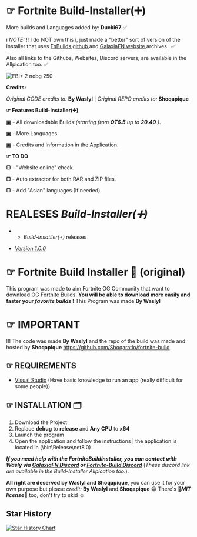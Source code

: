 
# ☞ Fortnite Build-Installer(➕) 
More builds and Languages added by: **Ducki67** ✅

ℹ️ *NOTE:* ‼️ I do NOT own this i, just made a "better" sort of version of the Installer that uses [FnBuilds github ](https://github.com/n6617x/Fortnitebuilds) and [GalaxiaFN website ](https://galaxiafn.co.uk) archives . ✅

Also all links to the Githubs, Websites, Discord servers,  are available in the Allpication too. ✅

![FBI+ 2 nobg 250](https://github.com/user-attachments/assets/10d1d74d-6eda-416b-942a-691b967f2373)

**Credits:**

*Original CODE credits to:* **By Waslyl** | *Original REPO credits to:* **Shoqapique**




**☞ Features Build-Installer(➕)**

 **▣** - All downloadable Builds:*(starting from **OT6.5** up to **20.40** )*.

 **▣** - More Languages.

 **▣** - Credits and Information in the Application.

**☞ TO DO**

 **▢** - "Website online" check.

 **▢** - Auto extractor for both RAR and ZIP files.

 **▢** - Add "Asian" languages (If needed)

# REALESES *Build-Installer(➕)*
- -  *Build-Insatller(+)* releases 

 - [*Version 1.0.0*](https://github.com/Ducki67/Fortnite-Build-Installer-Plus/releases/tag/Build-Insatller%2B)



# ☞ Fortnite Build Installer 📌 (original)
This program was made to aim Fortnite OG Community that want to download OG Fortnite Builds.
**You will be able to download more easily and faster your *favorite builds* !**
This Program was made **By Waslyl**


# ☞ IMPORTANT
!!! The code was made **By Waslyl** and the repo of the build was made and hosted by **Shoqapique**
https://github.com/Shoqaratio/fortnite-build

## ☞ REQUIREMENTS
- [Visual Studio](https://visualstudio.microsoft.com/fr/thank-you-downloading-visual-studio/?sku=Community&channel=Release&version=VS2022&source=VSLandingPage&cid=2030&passive=false) (Have basic knowledge to run an app (really difficult for some people))

## ☞ INSTALLATION 🗂

1. Download the Project
2. Replace **debug** to **release** and **Any CPU** to **x64**
3. Launch the program
5. Open the application and follow the instructions | the application is located in (\bin\Release\net8.0)

***If you need help with the FortniteBuildInstaller, you can contact with Wasly via [GalaxiaFN Discord](https://dsc.gg/galaxiaftn) or [Fortnite-Build Discord](https://discord.gg/QkfTM4gY9d)*** (*These discord link are available in the Build-Installer Allpication too.*).

**All right are deserved by Waslyl and Shoqapique**, you can use it for your own purpose but please *credit:* **By Waslyl** and **Shoqapique** 😁
There's 🧾***MIT license***🧾 too, don't try to skid ☺️


## Star History

[![Star History Chart](https://api.star-history.com/svg?repos=Ducki67/Fortnite-Build-Installer-Plus&type=Date)](https://www.star-history.com/#Ducki67/Fortnite-Build-Installer-Plus&Date)
